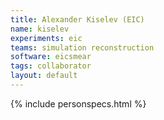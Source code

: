 ```yaml
---
title: Alexander Kiselev (EIC)
name: kiselev
experiments: eic
teams: simulation reconstruction
software: eicsmear
tags: collaborator
layout: default
---
```


{% include personspecs.html %}
